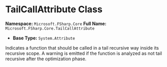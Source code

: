 # TailCallAttribute Class

**Namespace:** `Microsoft.FSharp.Core`
**Full Name:** `Microsoft.FSharp.Core.TailCallAttribute`
- **Base Type:** `System.Attribute`

Indicates a function that should be called in a tail recursive way inside its recursive scope.
 A warning is emitted if the function is analyzed as not tail recursive after the optimization phase.